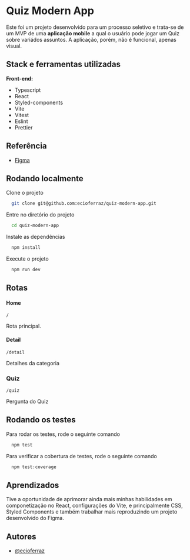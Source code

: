 
# Quiz Modern App

Este foi um projeto desenvolvido para um processo seletivo e trata-se de um MVP de uma **aplicação mobile** a qual o usuário pode jogar um Quiz sobre variádos assuntos. A aplicação, porém, não é funcional, apenas visual.

## Stack e ferramentas utilizadas

**Front-end:**
- Typescript
- React
- Styled-components
- Vite
- Vitest
- Eslint
- Prettier

## Referência

 - [Figma](https://www.figma.com/file/3Lu4rDnIzyQMXNlQ39CJcB/Quiz-Modern-Mobile-App?node-id=1%3A239&t=f7iw34tTno0XRhTL-0)



## Rodando localmente


Clone o projeto

```bash
  git clone git@github.com:ecioferraz/quiz-modern-app.git
```

Entre no diretório do projeto

```bash
  cd quiz-modern-app
```

Instale as dependências

```bash
  npm install
```

Execute o projeto
```bash
  npm run dev
```

## Rotas

#### Home

```
/
```

Rota principal.

#### Detail

```
/detail
```

Detalhes da categoria

### Quiz

```
/quiz
```

Pergunta do Quiz

## Rodando os testes

Para rodar os testes, rode o seguinte comando

```bash
  npm test
```

Para verificar a cobertura de testes, rode o seguinte comando

```bash
  npm test:coverage
```

## Aprendizados

Tive a oportunidade de aprimorar ainda mais minhas habilidades em componetização no React, configurações do Vite, e principalmente CSS, Styled Components e também trabalhar mais reproduzindo um projeto desenvolvido do Figma.
## Autores

- [@ecioferraz](https://www.github.com/ecioferraz)

